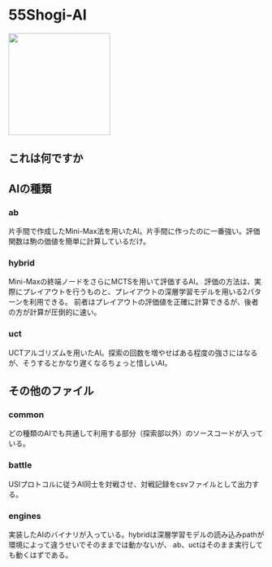 # 55Shogi-AI

<img src="https://github.com/fu-suke/55Shogi-AI/assets/96232134/f42437a2-ccfd-4ef2-a097-744304fbbc6d" width="200">


## これは何ですか



## AIの種類

### ab

片手間で作成したMini-Max法を用いたAI。片手間に作ったのに一番強い。評価関数は駒の価値を簡単に計算しているだけ。

### hybrid

Mini-Maxの終端ノードをさらにMCTSを用いて評価するAI。
評価の方法は、実際にプレイアウトを行うものと、プレイアウトの深層学習モデルを用いる2パターンを利用できる。
前者はプレイアウトの評価値を正確に計算できるが、後者の方が計算が圧倒的に速い。

### uct

UCTアルゴリズムを用いたAI。探索の回数を増やせばある程度の強さにはなるが、そうするとかなり遅くなるちょっと惜しいAI。

## その他のファイル

### common

どの種類のAIでも共通して利用する部分（探索部以外）のソースコードが入っている。

### battle

USIプロトコルに従うAI同士を対戦させ、対戦記録をcsvファイルとして出力する。

### engines

実装したAIのバイナリが入っている。hybridは深層学習モデルの読み込みpathが環境によって違うせいでそのままでは動かないが、
ab、uctはそのまま実行しても動くはずである。
